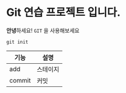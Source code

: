 # Git 연습 프로젝트 입니다.
**안녕**하세요!
`GIT` 을 사용해보세요
```
git init
```
|기능|설명|
|---|---|
|add|스테이지|
|commit|커밋|
